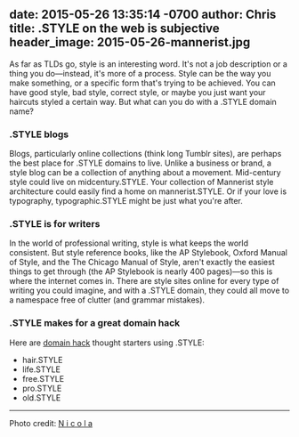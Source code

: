 date: 2015-05-26 13:35:14 -0700
author: Chris
title: .STYLE on the web is subjective
header_image: 2015-05-26-mannerist.jpg
----

<!-- excerpt -->

As far as TLDs go, style is an interesting word. It's not a job description or a thing you do—instead, it's more of a process. Style can be the way you make something, or a specific form that's trying to be achieved. You can have good style, bad style, correct style, or maybe you just want your haircuts styled a certain way. But what can you do with a .STYLE domain name?

<!-- /excerpt -->

### .STYLE blogs

Blogs, particularly online collections (think long Tumblr sites), are perhaps the best place for .STYLE domains to live. Unlike a business or brand, a style blog can be a collection of anything about a movement. Mid-century style could live on midcentury.STYLE. Your collection of Mannerist style architecture could easily find a home on mannerist.STYLE. Or if your love is typography, typographic.STYLE might be just what you're after.

### .STYLE is for writers

In the world of professional writing, style is what keeps the world consistent. But style reference books, like the AP Stylebook, Oxford Manual of Style, and the The Chicago Manual of Style, aren't exactly the easiest things to get through (the AP Stylebook is nearly 400 pages)—so this is where the internet comes in. There are style sites online for every type of writing you could imagine, and with a .STYLE domain, they could all move to a namespace free of clutter (and grammar mistakes). 

### .STYLE makes for a great domain hack

Here are [domain hack](https://iwantmyname.com/blog/2015/04/everything-you-need-to-know-about-domain-hacks.html) thought starters using .STYLE:

+ hair.STYLE
+ life.STYLE
+ free.STYLE
+ pro.STYLE
+ old.STYLE

***

Photo credit: [N i c o l a](https://www.flickr.com/photos/15216811@N06/5509031671/in/photolist-4chykp-8ZwLv8-fRURPy-9oPebF-azNvT8-9gZ5Nt-bDjQfK-6vMUSN-6vKWK9-6vPxGe-6vNuq2-6vMjPr-6vRBTh-dZctDF-gd18ym-gd1Cqr-gcZQBz-bDjkZg-5pXY4G-6vSfFz-bqpuNm-6vYRRV-bqpySb-bqpwds-4mABp-4JFyw-4JFQ9-4JSxX-jUTUJy-bDjoX8-5pTyhu-6vTDTw-owbsut-our1Hq-8QAb2-fuWrYf-fEWwtR-6R32uT-8qtoR3-fEVaj8-9h3dwf-nj34gy-6vYXBF-6w3QVG-6vHsip-9gZ5YF-2mHVF-2mJbv-fEVQNZ-fEVPTM)
